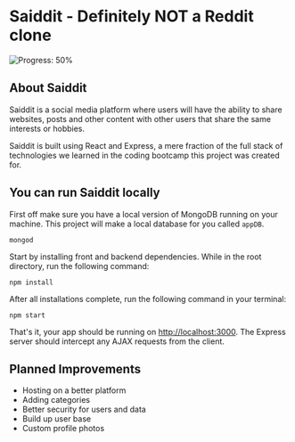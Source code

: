 # Saiddit - Definitely NOT a Reddit clone

![Progress: 50%](https://img.shields.io/badge/Progess-50%25-green?style=plastic)

## About Saiddit

Saiddit is a social media platform where users will have the ability to share websites, posts and other content with other users that share the same interests or hobbies.

Saiddit is built using React and Express, a mere fraction of the full stack of technologies we learned in the coding bootcamp this project was created for.

## You can run Saiddit locally

First off make sure you have a local version of MongoDB running on your machine. This project will make a local database for you called `appDB`.

```
mongod
```

Start by installing front and backend dependencies. While in the root directory, run the following command:

```
npm install
```

After all installations complete, run the following command in your terminal:

```
npm start
```

That's it, your app should be running on <http://localhost:3000>. The Express server should intercept any AJAX requests from the client.

## Planned Improvements

- Hosting on a better platform
- Adding categories
- Better security for users and data
- Build up user base
- Custom profile photos
